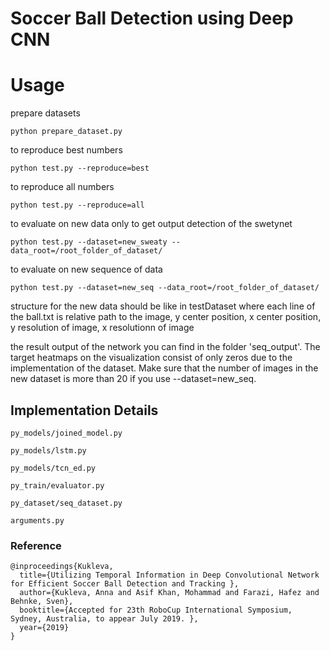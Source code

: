 # Soccer Ball Detection using Deep CNN

# Usage
prepare datasets
```
python prepare_dataset.py
```
to reproduce best numbers
```
python test.py --reproduce=best
```
to reproduce all numbers
```
python test.py --reproduce=all
```
to evaluate on new data only to get output detection of the swetynet
```
python test.py --dataset=new_sweaty --data_root=/root_folder_of_dataset/
```
to evaluate on new sequence of data
```
python test.py --dataset=new_seq --data_root=/root_folder_of_dataset/
```
structure for the new data should be like in testDataset where each line of the ball.txt is relative path to the image, y center position, x center position, y resolution of image, x resolutionn of image

the result output of the network you can find in the folder 'seq_output'. The target heatmaps on the visualization consist of only zeros due to the implementation of the dataset. Make sure that the number of images in the new dataset is more than 20 if you use --dataset=new_seq.

## Implementation Details
```
py_models/joined_model.py
```


```
py_models/lstm.py
```

```
py_models/tcn_ed.py
```

```
py_train/evaluator.py
```

```
py_dataset/seq_dataset.py
```

```
arguments.py
```

### Reference

```
@inproceedings{Kukleva,
  title={Utilizing Temporal Information in Deep Convolutional Network for Efficient Soccer Ball Detection and Tracking },
  author={Kukleva, Anna and Asif Khan, Mohammad and Farazi, Hafez and Behnke, Sven},
  booktitle={Accepted for 23th RoboCup International Symposium, Sydney, Australia, to appear July 2019. },
  year={2019}
}
```
